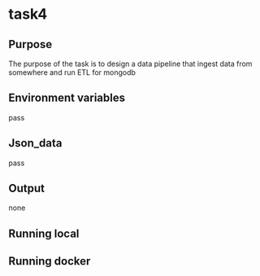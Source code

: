 # task4
## Purpose
The purpose of the task is to design a data pipeline that ingest data from somewhere and
run ETL for mongodb
## Environment variables
pass
## Json_data
pass
## Output
none
## Running local

## Running docker
